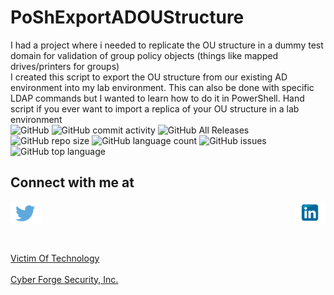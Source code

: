 # PoShExportADOUStructure
I had a project where i needed to replicate the OU structure in a dummy test domain for validation of group policy objects (things like mapped drives/printers for groups) 
<BR />
I created this script to export  the OU structure from our existing AD environment into my lab environment. This can also be done with specific LDAP commands but I wanted to learn how to do it in PowerShell.   Hand script if you ever want to import a replica of your OU structure in a lab environment<BR />
<img alt="GitHub" src="https://img.shields.io/github/license/bvoris/PoShExportADOUStructure">
<img alt="GitHub commit activity" src="https://img.shields.io/github/commit-activity/m/bvoris/PoShExportADOUStructure">
<img alt="GitHub All Releases" src="https://img.shields.io/github/downloads/bvoris/PoShExportADOUStructure/total">
<img alt="GitHub repo size" src="https://img.shields.io/github/repo-size/bvoris/PoShExportADOUStructure">
<img alt="GitHub language count" src="https://img.shields.io/github/languages/count/bvoris/PoShExportADOUStructure">
<img alt="GitHub issues" src="https://img.shields.io/github/issues/bvoris/PoShExportADOUStructure">
<img alt="GitHub top language" src="https://img.shields.io/github/languages/top/bvoris/PoShExportADOUStructure">


## Connect with me at

<a href="https://twitter.com/HMInfoSecViking?ref_src=twsrc%5Etfw"><IMG SRC="https://github.com/bvoris/bvoris/blob/master/twitter.jpg" WIDTH=10% HEIGHT=10% ALIGN=LEFT></a>

<a href="https://www.linkedin.com/in/brad-voris" target="_blank"><IMG SRC="https://github.com/bvoris/bvoris/blob/master/linkedin.png" WIDTH=10% HEIGHT=4% ALIGN=RIGHT></a>

<BR /><BR />
<BR /><BR />

<A HREF="https://www.victimoftechnology.com">Victim Of Technology<A />
<BR /><BR />
<A HREF="https://www.cyberforgesecurity.com">Cyber Forge Security, Inc.<A />
<BR /><BR />
